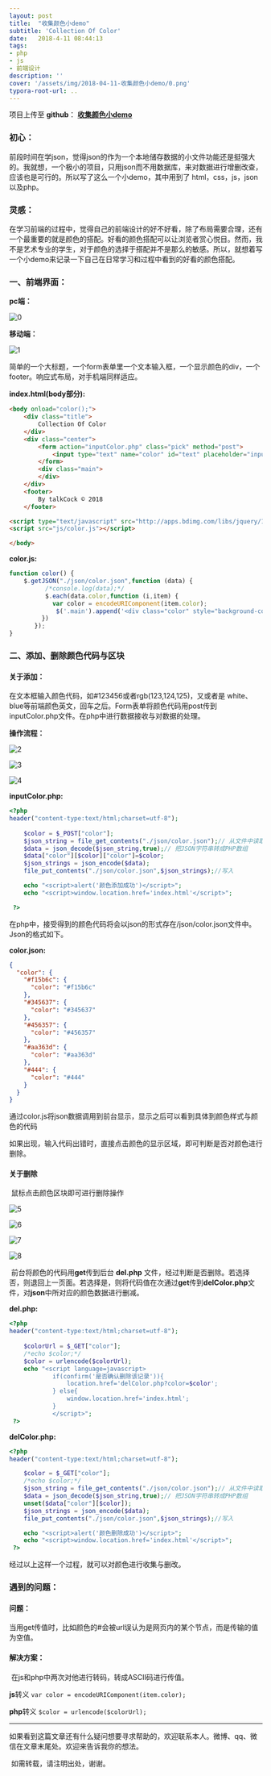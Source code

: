 ```yaml
---
layout: post
title:  "收集颜色小demo"
subtitle: 'Collection Of Color'
date:   2018-4-11 08:44:13
tags:
- php
- js
- 前端设计
description: ''
cover: '/assets/img/2018-04-11-收集颜色小demo/0.png'
typora-root-url: ..
---
```


项目上传至 **github**： **[收集颜色小demo](https://github.com/xukimseven/Collection-Of-Color)** 

### 初心：

​    前段时间在学json，觉得json的作为一个本地储存数据的小文件功能还是挺强大的。我就想，一个极小的项目，只用json而不用数据库，来对数据进行增删改查，应该也是可行的。所以写了这么一个小demo，其中用到了 html，css，js，json以及php。

### 灵感：

​    在学习前端的过程中，觉得自己的前端设计的好不好看，除了布局需要合理，还有一个最重要的就是颜色的搭配。好看的颜色搭配可以让浏览者赏心悦目。然而，我不是艺术专业的学生，对于颜色的选择于搭配并不是那么的敏感。所以，就想着写一个小demo来记录一下自己在日常学习和过程中看到的好看的颜色搭配。

### 一、前端界面：

**pc端：**

![0](/assets/img/2018-04-11-收集颜色小demo/0.png)

**移动端：**

![1](/assets/img/2018-04-11-收集颜色小demo/1.png)

​	简单的一个大标题，一个form表单里一个文本输入框，一个显示颜色的div，一个footer。响应式布局，对手机端同样适应。

**index.html(body部分):**

```html
<body onload="color();">
	<div class="title">
		Collection Of Color
	</div>
	<div class="center">
		<form action="inputColor.php" class="pick" method="post">
			<input type="text" name="color" id="text" placeholder="input Color code">
		</form>
		<div class="main">
		</div>
	</div>
	<footer>
		By talkCock	© 2018 
	</footer>

<script type="text/javascript" src="http://apps.bdimg.com/libs/jquery/1.10.0/jquery.min.js"></script>
<script src="js/color.js"></script>

</body>
```

**color.js:**

```javascript
function color() {
	$.getJSON("./json/color.json",function (data) {
          /*console.log(data);*/
          $.each(data.color,function (i,item) {
          	var color = encodeURIComponent(item.color);
             $('.main').append('<div class="color" style="background-color:'+item.color+'"><a class="back" href="del.php?color='+color+'" title="Delate"><span id="name">'+item.color+'</span></a></div></div>');
         })		
       });
}
```

### 二、添加、删除颜色代码与区块

#### 关于添加：

在文本框输入颜色代码，如#123456或者rgb(123,124,125)，又或者是 white、blue等前端颜色英文，回车之后。Form表单将颜色代码用post传到inputColor.php文件。在php中进行数据接收与对数据的处理。

**操作流程：**

![2](/assets/img/2018-04-11-收集颜色小demo/2.png)



![3](/assets/img/2018-04-11-收集颜色小demo/3.png)



![4](/assets/img/2018-04-11-收集颜色小demo/4.png)



**inputColor.php:**

```php
<?php 
header("content-type:text/html;charset=utf-8");
	
	$color = $_POST["color"];
	$json_string = file_get_contents("./json/color.json");// 从文件中读取数据到PHP变量
    $data = json_decode($json_string,true);// 把JSON字符串转成PHP数组
    $data["color"][$color]["color"]=$color;
    $json_strings = json_encode($data);
    file_put_contents("./json/color.json",$json_strings);//写入

    echo "<script>alert('颜色添加成功')</script>";
    echo "<script>window.location.href='index.html'</script>";

 ?>
```

在php中，接受得到的颜色代码将会以json的形式存在/json/color.json文件中。Json的格式如下。

**color.json:**

```json
{
  "color": {
    "#f15b6c": {
      "color": "#f15b6c"
    },
    "#345637": {
      "color": "#345637"
    },
    "#456357": {
      "color": "#456357"
    },
    "#aa363d": {
      "color": "#aa363d"
    },
    "#444": {
      "color": "#444"
    }
  }
}
```

通过color.js将json数据调用到前台显示，显示之后可以看到具体到颜色样式与颜色的代码

如果出现，输入代码出错时，直接点击颜色的显示区域，即可判断是否对颜色进行删除。

#### 关于删除

​	鼠标点击颜色区块即可进行删除操作

![5](/assets/img/2018-04-11-收集颜色小demo/5.png)



![6](/assets/img/2018-04-11-收集颜色小demo/6.png)



![7](/assets/img/2018-04-11-收集颜色小demo/7.png)



![8](/assets/img/2018-04-11-收集颜色小demo/8.png)

​	前台将颜色的代码用**get**传到后台 **del.php** 文件，经过判断是否删除。若选择否，则退回上一页面。若选择是，则将代码值在次通过**get**传到**delColor.php**文件，对**json**中所对应的颜色数据进行删减。

**del.php:**

```php
<?php 
header("content-type:text/html;charset=utf-8");
	
	$colorUrl = $_GET["color"];
	/*echo $color;*/
	$color = urlencode($colorUrl);
	echo "<script language=javascript> 
			if(confirm('是否确认删除该记录')){
				location.href='delColor.php?color=$color'; 
			} else{
				window.location.href='index.html';
			}
			</script>";
 ?>
```

**delColor.php:**

```php
<?php 
header("content-type:text/html;charset=utf-8");

	$color = $_GET["color"];
	/*echo $color;*/
	$json_string = file_get_contents("./json/color.json");// 从文件中读取数据到PHP变量
    $data = json_decode($json_string,true);// 把JSON字符串转成PHP数组
    unset($data["color"][$color]);
    $json_strings = json_encode($data);
    file_put_contents("./json/color.json",$json_strings);//写入

    echo "<script>alert('颜色删除成功')</script>";
    echo "<script>window.location.href='index.html'</script>";
 ?>
```



经过以上这样一个过程，就可以对颜色进行收集与删改。



### 遇到的问题：

#### 问题：

​    当用get传值时，比如颜色的#会被url误认为是网页内的某个节点，而是传输的值为空值。

#### 解决方案：

​    在js和php中两次对他进行转码，转成ASCII码进行传值。

**js**转义 `var color = encodeURIComponent(item.color);` 

**php**转义 `$color = urlencode($colorUrl);`



---------

​	如果看到这篇文章还有什么疑问想要寻求帮助的，欢迎联系本人。微博、qq、微信在文章末尾处。欢迎来告诉我你的想法。

​	如需转载，请注明出处，谢谢。

